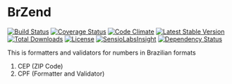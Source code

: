 BrZend
======

 [![Build Status](https://travis-ci.org/AdminWeb/BrZend.svg?branch=master)](https://travis-ci.org/AdminWeb/BrZend) [![Coverage Status](https://coveralls.io/repos/AdminWeb/BrZend/badge.svg?branch=master)](https://coveralls.io/r/AdminWeb/BrZend?branch=master) [![Code Climate](https://codeclimate.com/github/AdminWeb/BrZend/badges/gpa.svg)](https://codeclimate.com/github/AdminWeb/BrZend) [![Latest Stable Version](https://poser.pugx.org/adminweb/br-zend/v/stable.svg)](https://packagist.org/packages/adminweb/br-zend) [![Total Downloads](https://poser.pugx.org/adminweb/br-zend/downloads.svg)](https://packagist.org/packages/adminweb/br-zend)  [![License](https://poser.pugx.org/adminweb/br-zend/license.svg)](https://packagist.org/packages/adminweb/br-zend) [![SensioLabsInsight](https://insight.sensiolabs.com/projects/c5a8b256-7cbe-4093-97b8-5a503332ebf3/mini.png)](https://insight.sensiolabs.com/projects/c5a8b256-7cbe-4093-97b8-5a503332ebf3) [![Dependency Status](https://www.versioneye.com/user/projects/54fee9f04a10649b1b000039/badge.svg?style=flat)](https://www.versioneye.com/user/projects/54fee9f04a10649b1b000039)

This is formatters and validators for numbers in Brazilian formats

1. CEP (ZIP Code)
2. CPF (Formatter and Validator)
